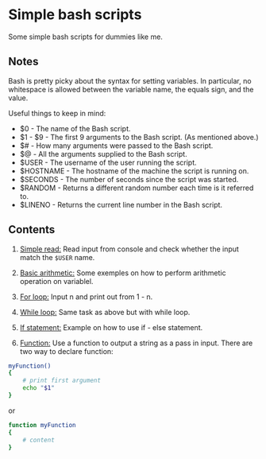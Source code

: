 #  Simple bash scripts
Some simple bash scripts for dummies like me.

## Notes

Bash is pretty picky about the syntax for setting variables. In particular, no whitespace is allowed between the variable name, the equals sign, and the value.

Useful things to keep in mind:
- $0 - The name of the Bash script.
- $1 - $9 - The first 9 arguments to the Bash script. (As mentioned above.)
- $# - How many arguments were passed to the Bash script.
- $@ - All the arguments supplied to the Bash script.
- $USER - The username of the user running the script.
- $HOSTNAME - The hostname of the machine the script is running on.
- $SECONDS - The number of seconds since the script was started.
- $RANDOM - Returns a different random number each time is it referred to.
- $LINENO - Returns the current line number in the Bash script.

## Contents

1. [Simple read:](../master/hello.txt) Read input from console and check whether the input match the `$USER` name.

2. [Basic arithmetic:](../master/arithmetic.sh) Some exemples on how to perform arithmetic operation on variablel.

3. [For loop:](../master/forLoop.sh) Input n and print out from 1 - n.

4. [While loop:](../master/whileLoop.sh) Same task as above but with while loop.

5. [If statement:](../master/ifStatement.sh) Example on how to use if - else statement.

6. [Function:]() Use a function to output a string as a pass in input. There are two way to declare function: 
```bash
myFunction()
{
    # print first argument
    echo "$1"
}
```
or
```bash
function myFunction
{
    # content
}
```